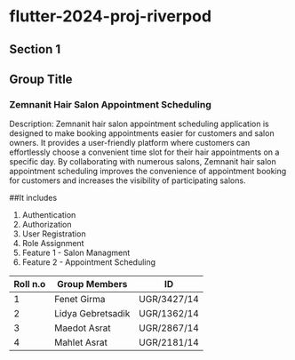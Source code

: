 # flutter-2024-proj-riverpod
## Section 1
## Group Title

### Zemnanit Hair Salon Appointment Scheduling
Description: 
Zemnanit hair salon appointment scheduling application is designed to make booking appointments easier for customers and salon owners. 
It provides a user-friendly platform where customers can effortlessly choose a convenient time slot for their hair appointments on a specific day. 
By collaborating with numerous salons, Zemnanit hair salon appointment scheduling improves the convenience of appointment booking for
customers and increases the visibility of participating salons.

##It includes
1. Authentication
2. Authorization
3. User Registration
4. Role Assignment
5. Feature 1 - Salon Managment
6. Feature 2 - Appointment Scheduling



|Roll n.o| Group Members | ID | 
|--------|---------------| -----|
|1| Fenet Girma| UGR/3427/14|
|2| Lidya Gebretsadik | UGR/1362/14|
|3| Maedot Asrat | UGR/2867/14|
|4| Mahlet Asrat | UGR/2181/14|
